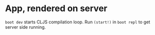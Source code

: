 # App, rendered on server

`boot dev` starts CLJS compilation loop. Run `(start!)` in `boot repl` to get
server side running.
